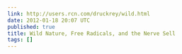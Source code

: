 ```yaml
---
link: http://users.rcn.com/druckrey/wild.html
date: 2012-01-18 20:07 UTC
published: true
title: Wild Nature, Free Radicals, and the Nerve Sell
tags: []
---
```




